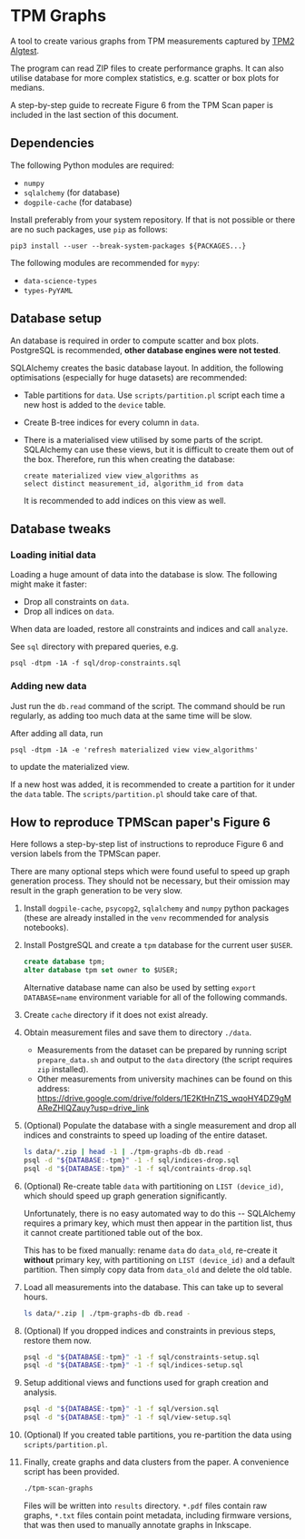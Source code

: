 # TPM Graphs

A tool to create various graphs from TPM measurements captured by
[TPM2 Algtest](https://github.com/crocs-muni/tpm2-algtest).

The program can read ZIP files to create performance graphs. It can also utilise
database for more complex statistics, e.g. scatter or box plots for medians.

A step-by-step guide to recreate Figure 6 from the TPM Scan paper is included
in the last section of this document.


## Dependencies

The following Python modules are required:

* `numpy`
* `sqlalchemy` (for database)
* `dogpile-cache` (for database)

Install preferably from your system repository. If that is not possible or
there are no such packages, use `pip` as follows:

    pip3 install --user --break-system-packages ${PACKAGES...}

The following modules are recommended for `mypy`:

* `data-science-types`
* `types-PyYAML`


## Database setup

An database is required in order to compute scatter and box plots. PostgreSQL is
recommended, **other database engines were not tested**.

SQLAlchemy creates the basic database layout. In addition, the following
optimisations (especially for huge datasets) are recommended:

* Table partitions for `data`. Use `scripts/partition.pl` script each time a new
  host is added to the `device` table.

* Create B-tree indices for every column in `data`.

* There is a materialised view utilised by some parts of the script.
  SQLAlchemy can use these views, but it is difficult to create them out of the
  box. Therefore, run this when creating the database:

      create materialized view view_algorithms as
      select distinct measurement_id, algorithm_id from data

  It is recommended to add indices on this view as well.


## Database tweaks

### Loading initial data

Loading a huge amount of data into the database is slow. The following
might make it faster:

* Drop all constraints on `data`.
* Drop all indices on `data`.

When data are loaded, restore all constraints and indices and call `analyze`.

See `sql` directory with prepared queries, e.g.

    psql -dtpm -1A -f sql/drop-constraints.sql

### Adding new data

Just run the `db.read` command of the script. The command should be run
regularly, as adding too much data at the same time will be slow.

After adding all data, run

    psql -dtpm -1A -e 'refresh materialized view view_algorithms'

to update the materialized view.

If a new host was added, it is recommended to create a partition for it under
the `data` table. The `scripts/partition.pl` should take care of that.


## How to reproduce TPMScan paper's Figure 6

Here follows a step-by-step list of instructions to reproduce Figure 6 and
version labels from the TPMScan paper.

There are many optional steps which were found useful to speed up graph
generation process. They should not be necessary, but their omission may result
in the graph generation to be very slow.

1. Install `dogpile-cache`, `psycopg2`, `sqlalchemy` and `numpy` python packages (these are already installed in the `venv` recommended for analysis notebooks).

2. Install PostgreSQL and create a `tpm` database for the current user `$USER`.

      ```sql
      create database tpm;
      alter database tpm set owner to $USER;
      ```

   Alternative database name can also be used by setting `export DATABASE=name`
   environment variable for all of the following commands.

3. Create `cache` directory if it does not exist already.

4. Obtain measurement files and save them to directory `./data`.
   - Measurements from the dataset can be prepared by running script `prepare_data.sh` and output to the `data` directory (the script requires `zip` installed).
   - Other measurements from university machines can be found on this address: https://drive.google.com/drive/folders/1E2KtHnZ1S_wqoHY4DZ9gMAReZHIQZauy?usp=drive_link

5. (Optional) Populate the database with a single measurement and drop all
   indices and constraints to speed up loading of the entire dataset.

      ```sh
      ls data/*.zip | head -1 | ./tpm-graphs-db db.read -
      psql -d "${DATABASE:-tpm}" -1 -f sql/indices-drop.sql
      psql -d "${DATABASE:-tpm}" -1 -f sql/contraints-drop.sql
      ```

6. (Optional) Re-create table `data` with partitioning on `LIST (device_id)`,
   which should speed up graph generation significantly.

   Unfortunately, there is no easy automated way to do this -- SQLAlchemy
   requires a primary key, which must then appear in the partition list, thus
   it cannot create partitioned table out of the box.

   This has to be fixed manually: rename `data` do `data_old`, re-create it
   **without** primary key, with partitioning on `LIST (device_id)` and
   a default partition. Then simply copy data from `data_old` and delete the
   old table.

7. Load all measurements into the database. This can take up to several hours.

      ```sh
      ls data/*.zip | ./tpm-graphs-db db.read -
      ```

8. (Optional) If you dropped indices and constraints in previous steps, restore
   them now.

      ```sh
      psql -d "${DATABASE:-tpm}" -1 -f sql/constraints-setup.sql
      psql -d "${DATABASE:-tpm}" -1 -f sql/indices-setup.sql
      ```

9. Setup additional views and functions used for graph creation and analysis.

      ```sh
      psql -d "${DATABASE:-tpm}" -1 -f sql/version.sql
      psql -d "${DATABASE:-tpm}" -1 -f sql/view-setup.sql
      ```

10. (Optional) If you created table partitions, you re-partition the data
    using `scripts/partition.pl`.

11. Finally, create graphs and data clusters from the paper. A convenience
   script has been provided.

      ```sh
      ./tpm-scan-graphs
      ```

    Files will be written into `results` directory. `*.pdf` files contain
    raw graphs, `*.txt` files contain point metadata, including firmware
    versions, that was then used to manually annotate graphs in Inkscape.
